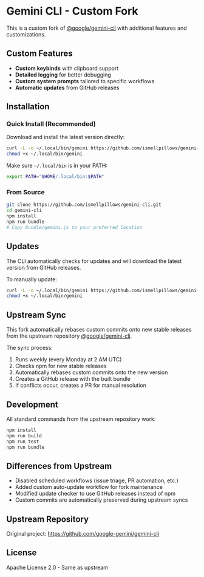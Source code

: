 # Gemini CLI - Custom Fork

This is a custom fork of [@google/gemini-cli](https://github.com/google-gemini/gemini-cli) with additional features and customizations.

## Custom Features

- **Custom keybinds** with clipboard support
- **Detailed logging** for better debugging
- **Custom system prompts** tailored to specific workflows
- **Automatic updates** from GitHub releases

## Installation

### Quick Install (Recommended)

Download and install the latest version directly:

```bash
curl -L -o ~/.local/bin/gemini https://github.com/ismellpillows/gemini-cli/releases/latest/download/gemini.js
chmod +x ~/.local/bin/gemini
```

Make sure `~/.local/bin` is in your PATH:

```bash
export PATH="$HOME/.local/bin:$PATH"
```

### From Source

```bash
git clone https://github.com/ismellpillows/gemini-cli.git
cd gemini-cli
npm install
npm run bundle
# Copy bundle/gemini.js to your preferred location
```

## Updates

The CLI automatically checks for updates and will download the latest version from GitHub releases.

To manually update:

```bash
curl -L -o ~/.local/bin/gemini https://github.com/ismellpillows/gemini-cli/releases/latest/download/gemini.js
chmod +x ~/.local/bin/gemini
```

## Upstream Sync

This fork automatically rebases custom commits onto new stable releases from the upstream repository [@google/gemini-cli](https://github.com/google-gemini/gemini-cli).

The sync process:
1. Runs weekly (every Monday at 2 AM UTC)
2. Checks npm for new stable releases
3. Automatically rebases custom commits onto the new version
4. Creates a GitHub release with the built bundle
5. If conflicts occur, creates a PR for manual resolution

## Development

All standard commands from the upstream repository work:

```bash
npm install
npm run build
npm run test
npm run bundle
```

## Differences from Upstream

- Disabled scheduled workflows (issue triage, PR automation, etc.)
- Added custom auto-update workflow for fork maintenance
- Modified update checker to use GitHub releases instead of npm
- Custom commits are automatically preserved during upstream syncs

## Upstream Repository

Original project: https://github.com/google-gemini/gemini-cli

## License

Apache License 2.0 - Same as upstream

